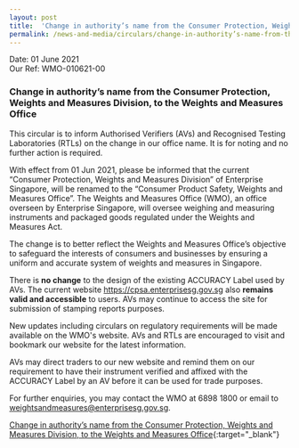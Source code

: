```yaml
---
layout: post
title:  'Change in authority’s name from the Consumer Protection, Weights and Measures Division, to the Weights and Measures Office'
permalink: /news-and-media/circulars/change-in-authority’s-name-from-the-consumer-protection-weights-and-measures-division-to-the-weights-and-measures-office
---
```


Date: 01 June 2021\
Our Ref: WMO-010621-00

### Change in authority’s name from the Consumer Protection, Weights and Measures Division, to the Weights and Measures Office

This circular is to inform Authorised Verifiers (AVs) and Recognised Testing Laboratories (RTLs) on the change in our office name.
It is for noting and no further action is required.

With effect from 01 Jun 2021, please be informed that the current “Consumer Protection, Weights and Measures Division” of Enterprise Singapore, will be renamed to the “Consumer Product Safety, Weights and Measures Office”. 
The Weights and Measures Office (WMO), an office overseen by Enterprise Singapore, will oversee weighing and measuring instruments and packaged goods regulated under the Weights and Measures Act.

The change is to better reflect the Weights and Measures Office’s objective to safeguard the interests of consumers and businesses by ensuring a uniform and accurate system of weights and measures in Singapore.

There is **no change** to the design of the existing ACCURACY Label used by AVs. The current website <https://cpsa.enterprisesg.gov.sg> also **remains valid and accessible** to users. AVs may continue to access the site for submission of stamping reports purposes.

New updates including circulars on regulatory requirements will be made available on the WMO's website. AVs and RTLs are encouraged to visit and bookmark our website for the latest information.

AVs may direct traders to our new website and remind them on our requirement to have their instrument verified and affixed with the ACCURACY Label by an AV before it can be used for trade purposes.

For further enquiries, you may contact the WMO at 6898 1800 or email to <weightsandmeasures@enterprisesg.gov.sg>.

[Change in authority’s name from the Consumer Protection, Weights and Measures Division, to the Weights and Measures Office](/files/circulars/wmo-circular-010621-00.pdf){:target="_blank"}
